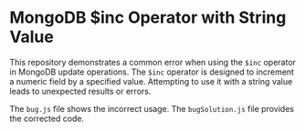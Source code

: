 # MongoDB $inc Operator with String Value
This repository demonstrates a common error when using the `$inc` operator in MongoDB update operations.  The `$inc` operator is designed to increment a numeric field by a specified value.  Attempting to use it with a string value leads to unexpected results or errors.

The `bug.js` file shows the incorrect usage. The `bugSolution.js` file provides the corrected code.
